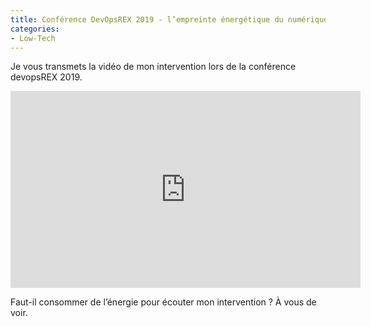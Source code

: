 ```yaml
---
title: Conférence DevOpsREX 2019 - l’empreinte énergétique du numérique - la vidéo
categories:
- Low-Tech
---
```


Je vous transmets la vidéo de mon intervention lors de la conférence devopsREX 2019.

<div class="center">
<iframe width="560" height="315" src="https://www.youtube.com/embed/C2Xr_R6D6MY" frameborder="0" allowfullscreen></iframe>
</div>

Faut-il consommer de l’énergie pour écouter mon intervention ? À vous de voir.
